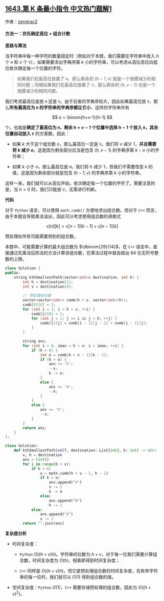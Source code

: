 ## [1643.第 K 条最小指令 中文热门题解1](https://leetcode.cn/problems/kth-smallest-instructions/solutions/100000/di-k-tiao-zui-xiao-zhi-ling-by-zerotrac2)

作者：[zerotrac2](https://leetcode.cn/u/zerotrac2)

#### 方法一：优先确定高位 + 组合计数

**思路与算法**

当字符串中每一种字符的数量固定时（例如对于本题，我们需要在字符串中放入 $h$ 个 $\texttt{H}$ 和 $v$ 个 $\texttt{V}$），如果需要求出字典序第 $k$ 小的字符串，可以考虑从高位高位向低位依次确定每一个位置的字符。

> 如果我们在最高位放置了 $\texttt{H}$，那么剩余的 $(h-1,v)$ 就是一个规模减少的相同问题；同理如果我们在最高位放置了 $\texttt{V}$，那么剩余的 $(h,v-1)$ 也是一个规模减少的相同问题。

我们考虑最高位是放 $\texttt{H}$ 还是 $\texttt{V}$。由于后者的字典序较大，因此如果最高位放 $\texttt{V}$，那么**所有最高位为 $\texttt{H}$ 的字符串的字典序都比它小**，这样的字符串共有

$$
o = \binom{h+v-1}{h-1}
$$

个。也就是**确定了最高位为 $\texttt{H}$，剩余 $h+v-1$ 个位置中选择 $h-1$ 个放入 $\texttt{H}$，其余位置自动放入 $\texttt{V}$** 的方案数。因此：

- 如果 $k$ 大于这个组合数 $o$，那么最高位一定是 $\texttt{V}$。我们将 $v$ 减少 $1$，**并且需要将 $k$ 减少 $o$**，这是因为剩余部分应当是包含 $(h,v-1)$ 的字典序第 $k-o$ 小的字符串；

- 如果 $k$ 小于 $o$，那么最高位是 $\texttt{H}$。我们将 $h$ 减少 $1$，但我们不需要改变 $k$ 的值，这是因为剩余部分就是包含 $(h-1,v)$ 的字典序第 $k$ 小的字符串。

这样一来，我们就可以从高位开始，依次确定每一个位置的字符了。需要注意的是，当 $h=0$ 时，我们只能放 $\texttt{V}$，无需进行判断。

**代码**

对于 `Python` 语言，可以使用 `math.comb()` 方便地求出组合数。但对于 `C++` 而言，由于本题会导致乘法溢出，因此可以考虑使用组合数的递推式

$$
c[n][k] = c[n-1][k-1] + c[n-1][k]
$$

预处理处所有可能需要用到的组合数。

本题中，可能需要计算的最大组合数为 $\dbinom{29}{14}$，在 `C++` 语言中，直接通过先乘法后除法的方法计算该组合数，在乘法过程中就会超出 $64$ 位无符号整数的上限。

```C++ [sol1-C++]
class Solution {
public:
    string kthSmallestPath(vector<int>& destination, int k) {
        int h = destination[1];
        int v = destination[0];
        
        // 预处理组合数
        vector<vector<int>> comb(h + v, vector<int>(h));
        comb[0][0] = 1;
        for (int i = 1; i < h + v; ++i) {
            comb[i][0] = 1;
            for (int j = 1; j <= i && j < h; ++j) {
                comb[i][j] = comb[i - 1][j - 1] + comb[i - 1][j];
            }
        }
        
        string ans;
        for (int i = 0, imax = h + v; i < imax; ++i) {
            if (h > 0) {
                int o = comb[h + v - 1][h - 1];
                if (k > o) {
                    ans += 'V';
                    --v;
                    k -= o;
                }
                else {
                    ans += 'H';
                    --h;
                }
            }
            else {
                ans += 'V';
                --v;
            }
        }
        return ans;
    }
};
```

```Python [sol1-Python3]
class Solution:
    def kthSmallestPath(self, destination: List[int], k: int) -> str:
        v, h = destination
        ans = list()
        for i in range(h + v):
            if h > 0:
                o = math.comb(h + v - 1, h - 1)
                if k > o:
                    ans.append("V")
                    v -= 1
                    k -= o
                else:
                    ans.append("H")
                    h -= 1
            else:
                ans.append("V")
                v -= 1
        return "".join(ans)
```

**复杂度分析**

- 时间复杂度：
    
    - `Python` $O\big((h+v)h)$。字符串的位数为 $h+v$，对于每一位我们需要计算组合数，时间复杂度为 $O(h)$，相乘即得到时间复杂度；

    - `C++` 同样是 $O\big((h+v)h)$，但它是预处理组合数的时间复杂度，在枚举字符串的每一位时，我们就可以 $O(1)$ 得到组合数的值。

- 空间复杂度：`Python` $O(1)$，`C++` 需要存储预处理的组合数，因此为 $O\big((h+v)^2\big)$。